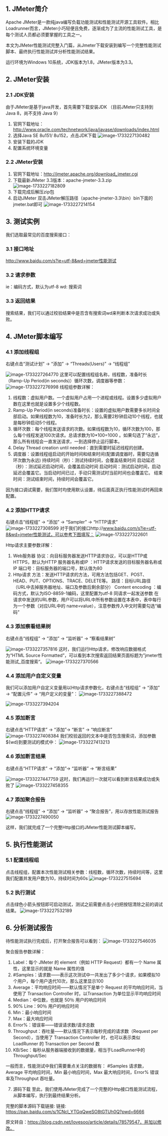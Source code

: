 ## 1. JMeter简介
Apache JMeter是一款纯java编写负载功能测试和性能测试开源工具软件。相比Loadrunner而言，JMeter小巧轻便且免费，逐渐成为了主流的性能测试工具，是每个测试人员都必须要掌握的工具之一。

本文为JMeter性能测试完整入门篇，从Jmeter下载安装到编写一个完整性能测试脚本、最终执行性能测试并分析性能测试结果。

运行环境为Windows 10系统，JDK版本为1.8，JMeter版本为3.3。

## 2. JMeter安装
### 2.1 JDK安装
由于JMeter是基于java开发，首先需要下载安装JDK （目前JMeter只支持到Java 8，尚不支持 Java 9）
1. 官网下载地址：http://www.oracle.com/technetwork/java/javase/downloads/index.html
2. 选择Java SE 8u151/ 8u152，点击JDK下载
   ![image-1733227130482](https://file.losey.top/blog/image-1733227130482.png)
3. 安装下载的JDK
4. 配置系统环境变量

### 2.2 JMeter安装
1. 官网下载地址：http://jmeter.apache.org/download_jmeter.cgi
2. 下载最新JMeter 3.3版本：apache-jmeter-3.3.zip
   ![image-1733227182809](https://file.losey.top/blog/image-1733227182809.png)
3.  下载完成后解压zip包
4. 启动JMeter  双击JMeter解压路径（apache-jmeter-3.3\bin）bin下面的jmeter.bat即可
   ![image-1733227214154](https://file.losey.top/blog/image-1733227214154.png)

## 3. 测试实例
我们选取最常见的百度搜索接口：

### 3.1 接口地址
http://www.baidu.com/s?ie=utf-8&wd=jmeter性能测试

### 3.2 请求参数
ie：编码方式，默认为utf-8
wd: 搜索词

### 3.3 返回结果
搜索结果，我们可以通过校验结果中是否含有搜索词wd来判断本次请求成功或失败。

## 4. JMeter脚本编写
### 4.1 添加线程组
右键点击“测试计划” -> “添加” -> “Threads(Users)” -> “线程组”

![image-1733227264770](https://file.losey.top/blog/image-1733227264770.png)
这里可以配置线程组名称，线程数，准备时长（Ramp-Up Period(in seconds)）循环次数，调度器等参数：
![image-1733227276998](https://file.losey.top/blog/image-1733227276998.png)
线程组参数详解：
1. 线程数：虚拟用户数。一个虚拟用户占用一个进程或线程。设置多少虚拟用户数在这里也就是设置多少个线程数。
2. Ramp-Up Period(in seconds)准备时长：设置的虚拟用户数需要多长时间全部启动。如果线程数为10，准备时长为2，那么需要2秒钟启动10个线程，也就是每秒钟启动5个线程。
3. 循环次数：每个线程发送请求的次数。如果线程数为10，循环次数为100，那么每个线程发送100次请求。总请求数为10*100=1000 。如果勾选了“永远”，那么所有线程会一直发送请求，一到选择停止运行脚本。
4. Delay Thread creation until needed：直到需要时延迟线程的创建。
5. 调度器：设置线程组启动的开始时间和结束时间(配置调度器时，需要勾选循环次数为永远)
   持续时间（秒）：测试持续时间，会覆盖结束时间
   启动延迟（秒）：测试延迟启动时间，会覆盖启动时间
   启动时间：测试启动时间，启动延迟会覆盖它。当启动时间已过，手动只需测试时当前时间也会覆盖它。
   结束时间：测试结束时间，持续时间会覆盖它。

因为接口调试需要，我们暂时均使用默认设置，待后面真正执行性能测试时再回来配置。

### 4.2 添加HTTP请求
右键点击“线程组” -> “添加” -> “Sampler” -> “HTTP请求”
![image-1733227308599](https://file.losey.top/blog/image-1733227308599.png)
对于我们的接口http://www.baidu.com/s?ie=utf-8&wd=jmeter性能测试，可以参考下图填写：
![image-1733227322601](https://file.losey.top/blog/image-1733227322601.png)

Http请求主要参数详解：

1. Web服务器
   协议：向目标服务器发送HTTP请求协议，可以是HTTP或HTTPS，默认为HTTP
   服务器名称或IP ：HTTP请求发送的目标服务器名称或IP
   端口号：目标服务器的端口号，默认值为80
2. Http请求
   方法：发送HTTP请求的方法，可用方法包括GET、POST、HEAD、PUT、OPTIONS、TRACE、DELETE等。
   路径：目标URL路径（URL中去掉服务器地址、端口及参数后剩余部分）
   Content encoding ：编码方式，默认为ISO-8859-1编码，这里配置为utf-8
   同请求一起发送参数
   在请求中发送的URL参数，用户可以将URL中所有参数设置在本表中，表中每行为一个参数（对应URL中的 name=value），注意参数传入中文时需要勾选“编码”

### 4.3 添加察看结果树
右键点击“线程组” -> “添加” -> “监听器” -> “察看结果树”

![image-1733227357816](https://file.losey.top/blog/image-1733227357816.png)
这时，我们运行Http请求，修改响应数据格式为“HTML Source Formatted”，可以看到本次搜索返回结果页面标题为”jmeter性能测试_百度搜索“。
![image-1733227370566](https://file.losey.top/blog/image-1733227370566.png)

### 4.4 添加用户自定义变量
我们可以添加用户自定义变量用以Http请求参数化，右键点击“线程组” -> “添加” -> “配置元件” -> “用户定义的变量”：
![image-1733227388472](https://file.losey.top/blog/image-1733227388472.png)

![image-1733227394204](https://file.losey.top/blog/image-1733227394204.png)

### 4.5 添加断言
右键点击“HTTP请求” -> “添加”-> “断言” -> “响应断言”
![image-1733227408384](https://file.losey.top/blog/image-1733227408384.png)
我们校验返回的文本中是否包含搜索词，添加参数${wd}到要测试的模式中：
![image-1733227413213](https://file.losey.top/blog/image-1733227413213.png)


### 4.6 添加断言结果
右键点击“HTTP请求” -> “添加”-> “监听器” -> “断言结果”

![image-1733227447759](https://file.losey.top/blog/image-1733227447759.png)
这时，我们再运行一次就可以看到断言结果成功或失败了
![image-1733227458355](https://file.losey.top/blog/image-1733227458355.png)

### 4.7 添加聚合报告
右键点击“线程组” -> “添加” -> “监听器” -> “聚合报告”，用以存放性能测试报告
![image-1733227490050](https://file.losey.top/blog/image-1733227490050.png)

这样，我们就完成了一个完整Http接口的JMeter性能测试脚本编写。

## 5. 执行性能测试
### 5.1 配置线程组
点击线程组，配置本次性能测试相关参数：线程数，循环次数，持续时间等，这里我们配置并发用户数为10，持续时间为60s
![image-1733227515694](https://file.losey.top/blog/image-1733227515694.png)

### 5.2 执行测试
点击绿色小箭头按钮即可启动测试，测试之前需要点击小扫把按钮清除之前的调试结果。
![image-1733227532189](https://file.losey.top/blog/image-1733227532189.png)

## 6. 分析测试报告
待性能测试执行完成后，打开聚合报告可以看到：
![image-1733227546035](https://file.losey.top/blog/image-1733227546035.png)

聚合报告参数详解：
1. Label：每个 JMeter 的 element（例如 HTTP Request）都有一个 Name 属性，这里显示的就是 Name 属性的值
2. #Samples：请求数——表示这次测试中一共发出了多少个请求，如果模拟10个用户，每个用户迭代10次，那么这里显示100
3. Average：平均响应时间——默认情况下是单个 Request 的平均响应时间，当使用了 Transaction Controller 时，以Transaction 为单位显示平均响应时间
4. Median：中位数，也就是 50％ 用户的响应时间
5. 90% Line：90％ 用户的响应时间
6. Min：最小响应时间
7. Max：最大响应时间
8. Error%：错误率——错误请求数/请求总数
9. Throughput：吞吐量——默认情况下表示每秒完成的请求数（Request per Second），当使用了 Transaction Controller 时，也可以表示类似 LoadRunner 的 Transaction per Second 数
10. KB/Sec：每秒从服务器端接收到的数据量，相当于LoadRunner中的Throughput/Sec

一般而言，性能测试中我们需要重点关注的数据有： #Samples 请求数，Average 平均响应时间，Min 最小响应时间，Max 最大响应时间，Error% 错误率及Throughput 吞吐量。

7. 源码下载
   至此，我们使用JMeter完成了一个完整的Http接口性能测试流程，从脚本编写，执行到最终结果分析。

完整的脚本源码下载链接: 链接: https://pan.baidu.com/s/1CNcl_YTGqQweSO8tGTUh0Q?pwd=6666

原文转自：https://blog.csdn.net/lovesoo/article/details/78579547，并加以修改。

